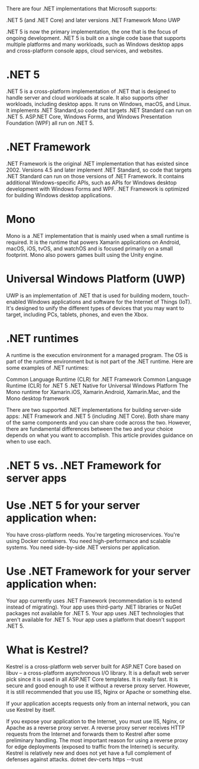 ﻿There are four .NET implementations that Microsoft supports:

.NET 5 (and .NET Core) and later versions
.NET Framework
Mono
UWP

.NET 5 is now the primary implementation, the one that is the focus of ongoing development.
.NET 5 is built on a single code base that supports multiple platforms and many workloads, such as Windows desktop apps and cross-platform console apps,
 cloud services, and websites.

.NET 5
======
.NET 5 is a cross-platform implementation of .NET that is designed to handle server and cloud workloads at scale.
It also supports other workloads, including desktop apps. It runs on Windows, macOS, and Linux. It implements
.NET Standard,so code that targets .NET Standard can run on .NET 5. ASP.NET Core, Windows Forms, and Windows Presentation Foundation (WPF) all run on .NET 5.

.NET Framework
===============
.NET Framework is the original .NET implementation that has existed since 2002.
Versions 4.5 and later implement .NET Standard, so code that targets .NET Standard can run on those versions of .NET Framework.
It contains additional Windows-specific APIs, such as APIs for Windows desktop development with Windows Forms and WPF.
.NET Framework is optimized for building Windows desktop applications.

Mono
======
Mono is a .NET implementation that is mainly used when a small runtime is required.
It is the runtime that powers Xamarin applications on Android, macOS, iOS, tvOS, and watchOS and is focused primarily on a small footprint.
Mono also powers games built using the Unity engine.

Universal Windows Platform (UWP)
=================================
UWP is an implementation of .NET that is used for building modern, touch-enabled Windows applications and software for the Internet of Things (IoT).
It's designed to unify the different types of devices that you may want to target, including PCs, tablets, phones, and even the Xbox.

.NET runtimes
==============
A runtime is the execution environment for a managed program.
The OS is part of the runtime environment but is not part of the .NET runtime. Here are some examples of .NET runtimes:

Common Language Runtime (CLR) for .NET Framework
Common Language Runtime (CLR) for .NET 5
.NET Native for Universal Windows Platform
The Mono runtime for Xamarin.iOS, Xamarin.Android, Xamarin.Mac, and the Mono desktop framework


There are two supported .NET implementations for building server-side apps: .NET Framework and .NET 5 (including .NET Core).
Both share many of the same components and you can share code across the two.
However, there are fundamental differences between the two and your choice depends on what you want to accomplish.
This article provides guidance on when to use each.

.NET 5 vs. .NET Framework for server apps
=============================================

Use .NET 5 for your server application when:
============================================

You have cross-platform needs.
You're targeting microservices.
You're using Docker containers.
You need high-performance and scalable systems.
You need side-by-side .NET versions per application.

Use .NET Framework for your server application when:
======================================================

Your app currently uses .NET Framework (recommendation is to extend instead of migrating).
Your app uses third-party .NET libraries or NuGet packages not available for .NET 5.
Your app uses .NET technologies that aren't available for .NET 5.
Your app uses a platform that doesn't support .NET 5.


What is Kestrel?
================

Kestrel is a cross-platform web server built for ASP.NET Core based on libuv – a cross-platform asynchronous I/O library.
It is a default web server pick since it is used in all ASP.NET Core templates.
It is really fast.
It is secure and good enough to use it without a reverse proxy server. However, it is still recommended that you use IIS, Nginx or Apache or something else.

If your application accepts requests only from an internal network, you can use Kestrel by itself.

If you expose your application to the Internet, you must use IIS, Nginx, or Apache as a reverse proxy server. A reverse proxy server receives HTTP requests from the Internet and forwards them to Kestrel after some preliminary handling. The most important reason for using a reverse proxy for edge deployments (exposed to traffic from the Internet) is security. Kestrel is relatively new and does not yet have a full complement of defenses against attacks.
dotnet dev-certs https --trust
